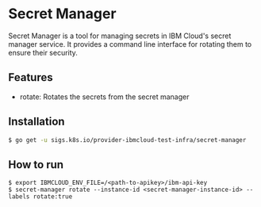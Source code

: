 # Secret Manager
Secret Manager is a tool for managing secrets in IBM Cloud's secret manager service. It provides a command line interface for rotating them to ensure their security.

## Features

- rotate: Rotates the secrets from the secret manager

## Installation

```bash
$ go get -u sigs.k8s.io/provider-ibmcloud-test-infra/secret-manager
```

## How to run

```
$ export IBMCLOUD_ENV_FILE=/<path-to-apikey>/ibm-api-key
$ secret-manager rotate --instance-id <secret-manager-instance-id> --labels rotate:true
```